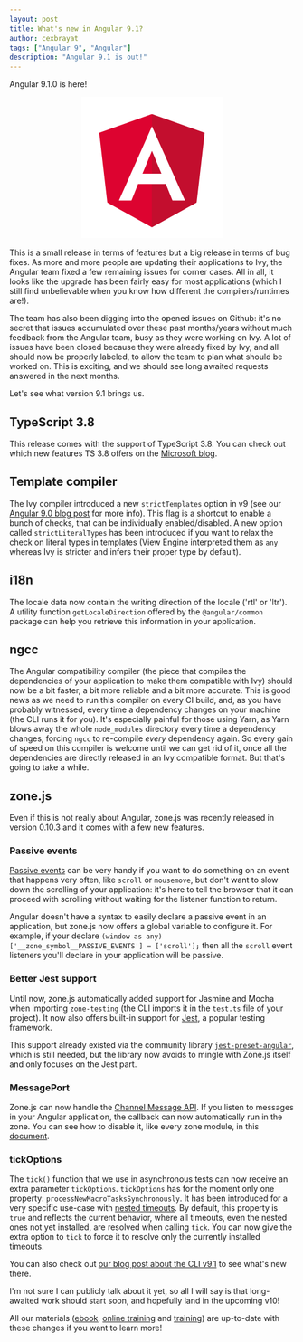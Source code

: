 ```yaml
---
layout: post
title: What's new in Angular 9.1?
author: cexbrayat
tags: ["Angular 9", "Angular"]
description: "Angular 9.1 is out!"
---
```


Angular&nbsp;9.1.0 is here!

<p style="text-align: center;">
  <a href="https://github.com/angular/angular/blob/master/CHANGELOG.md#910-2020-03-25">
    <img class="rounded img-fluid" style="max-width: 100%" src="/assets/images/angular.png" alt="Angular logo" />
  </a>
</p>

This is a small release in terms of features but a big release in terms of bug fixes.
As more and more people are updating their applications to Ivy,
the Angular team fixed a few remaining issues for corner cases.
All in all, it looks like the upgrade has been fairly easy for most applications
(which I still find unbelievable when you know how different the compilers/runtimes are!).

The team has also been digging into the opened issues on Github:
it's no secret that issues accumulated over these past months/years
without much feedback from the Angular team, busy as they were working on Ivy.
A lot of issues have been closed because they were already fixed by Ivy,
and all should now be properly labeled,
to allow the team to plan what should be worked on.
This is exciting, and we should see long awaited requests answered in the next months.

Let's see what version 9.1 brings us.

## TypeScript 3.8

This release comes with the support of TypeScript 3.8.
You can check out which new features TS 3.8 offers on the [Microsoft blog](https://devblogs.microsoft.com/typescript/announcing-typescript-3-8/).

## Template compiler

The Ivy compiler introduced a new `strictTemplates` option in v9
(see our [Angular 9.0 blog post](https://blog.ninja-squad.com/2020/02/07/what-is-new-angular-9.0/) for more info).
This flag is a shortcut to enable a bunch of checks,
that can be individually enabled/disabled.
A new option called `strictLiteralTypes` has been introduced
if you want to relax the check on literal types in templates
(View Engine interpreted them as `any` whereas Ivy is stricter and infers their proper type by default).

## i18n

The locale data now contain the writing direction of the locale ('rtl' or 'ltr').
A utility function `getLocaleDirection` offered by the `@angular/common` package
can help you retrieve this information in your application.

## ngcc

The Angular compatibility compiler (the piece that compiles the dependencies of your application to make them compatible with Ivy) should now be a bit faster, a bit more reliable and a bit more accurate.
This is good news as we need to run this compiler on every CI build,
and, as you have probably witnessed, every time a dependency changes on your machine
(the CLI runs it for you).
It's especially painful for those using Yarn,
as Yarn blows away the whole `node_modules` directory every time a dependency changes,
forcing `ngcc` to re-compile _every_ dependency again.
So every gain of speed on this compiler is welcome until we can get rid of it,
once all the dependencies are directly released in an Ivy compatible format.
But that's going to take a while.

## zone.js

Even if this is not really about Angular,
zone.js was recently released in version 0.10.3
and it comes with a few new features.

### Passive events

[Passive events](https://developers.google.com/web/updates/2016/06/passive-event-listeners)
can be very handy if you want to do something on an event
that happens very often, like `scroll` or `mousemove`,
but don't want to slow down the scrolling of your application:
it's here to tell the browser that it can proceed with scrolling
without waiting for the listener function to return.

Angular doesn't have a syntax to easily declare a passive event in an application,
but zone.js now offers a global variable to configure it.
For example, if your declare `(window as any)['__zone_symbol__PASSIVE_EVENTS'] = ['scroll'];`
then all the `scroll` event listeners you'll declare in your application
will be passive.

### Better Jest support

Until now, zone.js automatically added support for Jasmine and Mocha
when importing `zone-testing` (the CLI imports it in the `test.ts` file of your project).
It now also offers built-in support for [Jest](https://jestjs.io/),
a popular testing framework.

This support already existed via the community library
[`jest-preset-angular`](https://github.com/thymikee/jest-preset-angular),
which is still needed, but the library now avoids to mingle with Zone.js itself
and only focuses on the Jest part.

### MessagePort

Zone.js can now handle the
[Channel Message API](https://developer.mozilla.org/en-US/docs/Web/API/Channel_Messaging_API).
If you listen to messages in your Angular application,
the callback can now automatically run in the zone.
You can see how to disable it,
like every zone module,
in this [document](https://github.com/angular/angular/blob/master/packages/zone.js/MODULE.md).

### tickOptions

The `tick()` function that we use in asynchronous tests
can now receive an extra parameter `tickOptions`.
`tickOptions` has for the moment only one property: `processNewMacroTasksSynchronously`.
It has been introduced for a very specific use-case
with [nested timeouts](https://github.com/angular/angular/issues/33799).
By default, this property is `true` and reflects the current behavior,
where all timeouts, even the nested ones not yet installed,
are resolved when calling `tick`.
You can now give the extra option to `tick` to force it to resolve
only the currently installed timeouts.

You can also check out
[our blog post about the CLI v9.1](/2020/03/26/angular-cli-9.1/)
to see what's new there.

I'm not sure I can publicly talk about it yet,
so all I will say is that long-awaited work should start soon,
and hopefully land in the upcoming v10!

All our materials ([ebook](https://books.ninja-squad.com/angular), [online training](https://angular-exercises.ninja-squad.com/) and [training](https://ninja-squad.com/training/angular)) are up-to-date with these changes if you want to learn more!
